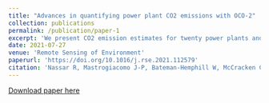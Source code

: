 ```yaml
---
title: "Advances in quantifying power plant CO2 emissions with OCO-2"
collection: publications
permalink: /publication/paper-1
excerpt: 'We present CO2 emission estimates for twenty power plants and related facilities in the United States, India, South Africa, Poland, Russia and South Korea, derived from space-based CO2 observations from NASAs Orbiting Carbon Observatory 2 (OCO-2) satellite. Improvements to OCO-2 data quality and to our methodology yield improved results relative to earlier work. These new results include emission quantification for both larger and smaller power plants, the first power plant emission estimate based on ocean glint data and emissions from a small city with multiple industrial facilities. CO2 emission estimates are compared against reported facility emissions where available, including high temporal resolution data for the eight US sites. The difference with respect to reported values for the US sites ranges from 1.4% to 26.7%, with a mean of 15.1%, although the estimated emission sum for all US sites is within 0.8% of the reported value, suggesting the errors are largely random. This finding reinforces the importance of revisit rate for future space-based emission monitoring systems and furthermore confirms that making multiple overpasses of a power plant can reduce errors to an accuracy useful to support climate policy.'
date: 2021-07-27
venue: 'Remote Sensing of Environment'
paperurl: 'https://doi.org/10.1016/j.rse.2021.112579'
citation: 'Nassar R, Mastrogiacomo J-P, Bateman-Hemphill W, McCracken C, MacDonald C, Hill T, O'Dell C, Kiel M, & Crisp D (2021). Advances in quantifying power plant CO2 emissions with OCO-2. Remote Sensing of Environment, 264, 112579.'
---
```


[Download paper here](https://doi.org/10.1016/j.rse.2021.112579)

